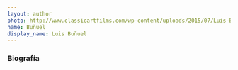 ```yaml
---
layout: author
photo: http://www.classicartfilms.com/wp-content/uploads/2015/07/Luis-Bunuel-behind-the-camera-300x300.jpg
name: Buñuel
display_name: Luis Buñuel
---
```


### Biografía

